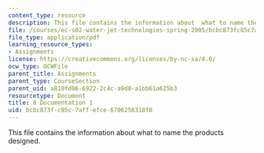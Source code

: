 ```yaml
---
content_type: resource
description: This file contains the information about  what to name the products designed.
file: /courses/ec-s02-water-jet-technologies-spring-2005/bcbc873fc85c7affefce6706256318f0_MITEC_S02S05_8_document1.pdf
file_type: application/pdf
learning_resource_types:
- Assignments
license: https://creativecommons.org/licenses/by-nc-sa/4.0/
ocw_type: OCWFile
parent_title: Assignments
parent_type: CourseSection
parent_uid: a810fd06-6922-2c4c-a9d8-a1bb61a625b3
resourcetype: Document
title: 8 Documentation 1
uid: bcbc873f-c85c-7aff-efce-6706256318f0
---
```

This file contains the information about  what to name the products designed.